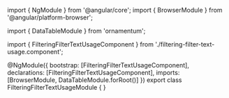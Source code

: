 import { NgModule } from '@angular/core';
import { BrowserModule } from '@angular/platform-browser';
  
import { DataTableModule } from 'ornamentum';
  
import { FilteringFilterTextUsageComponent } from './filtering-filter-text-usage.component';

@NgModule({
 bootstrap: [FilteringFilterTextUsageComponent],
 declarations: [FilteringFilterTextUsageComponent],
 imports: [BrowserModule, DataTableModule.forRoot()]
})
export class FilteringFilterTextUsageModule {
}
